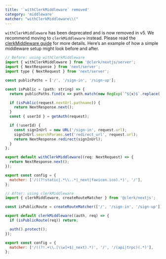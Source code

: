 ```yaml
---
title: '`withClerkMiddleware` removed'
category: 'middleware'
matcher: "withClerkMiddleware\\("
---
```


`withClerkMiddleware` has been deprecated and is now removed in v5. We recommend moving to `clerkMiddleware` instead. Please read the [clerkMiddleware guide](https://clerk.com/docs/references/nextjs/clerk-middleware) for more details. Here’s an example of how a simple middleware setup might look before and after.

```js
// Before: using withClerkMiddleware
import { withClerkMiddleware } from '@clerk/nextjs/server';
import { NextResponse } from 'next/server';
import type { NextRequest } from 'next/server';

const publicPaths = ['/', '/sign-in', '/sign-up'];

const isPublic = (path: string) => {
  return publicPaths.find(x => path.match(new RegExp(`^${x}$`.replace('*$', '($|/)'))));

  if (isPublic(request.nextUrl.pathname)) {
    return NextResponse.next();
  }
  const { userId } = getAuth(request);

  if (!userId) {
    const signInUrl = new URL('/sign-in', request.url);
    signInUrl.searchParams.set('redirect_url', request.url);
    return NextResponse.redirect(signInUrl);
  }
};

export default withClerkMiddleware((req: NextRequest) => {
  return NextResponse.next();
});

export const config = {
  matcher: ['/((?!static|.*\\..*|_next|favicon.ico).*)', '/'],
};
```

```js
// After: using clerkMiddleware
import { clerkMiddleware, createRouteMatcher } from '@clerk/nextjs';

const isPublicRoute = createRouteMatcher(['/', '/sign-in', '/sign-up']);

export default clerkMiddleware((auth, req) => {
  if (isPublicRoute(req)) return;

  auth().protect();
});

export const config = {
  matcher: ['/((?!.+\\.[\\w]+$|_next).*)', '/', '/(api|trpc)(.*)'],
};
```
